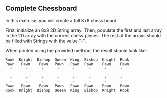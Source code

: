## Complete Chessboard

In this exercise, you will create a full 8x8 chess board.

First, initialize an 8x8 2D String array. Then, populate the first and last array in the 2D array with the correct chess pieces. The rest of the arrays should be filled with Strings with the value "-".

When printed using the provided method, the result should look like:

```
Rook  Knight  Bishop  Queen  King  Bishop  Knight  Rook  
Pawn   Pawn    Pawn   Pawn   Pawn  Pawn    Pawn    Pawn 
  -      -      -      -      -      -      -      -    
  -      -      -      -      -      -      -      -    
  -      -      -      -      -      -      -      -    
  -      -      -      -      -      -      -      -    
Pawn   Pawn    Pawn   Pawn   Pawn  Pawn    Pawn    Pawn  
Rook  Knight  Bishop  Queen  King  Bishop  Knight  Rook
```
